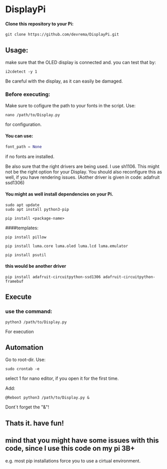 # DisplayPi

#### Clone this repository to your Pi:
``` 
git clone https://github.com/devrema/DisplayPi.git
``` 

## Usage:

make sure that the OLED display is connected and.
you can test that by:

```
i2cdetect -y 1
```

Be careful with the display, as it can easily be damaged.


### Before executing:

Make sure to cofigure the path to your fonts in the script.
Use:
```
nano /path/to/Display.py
``` 
for configuration. 

#### You can use:
```python
font_path = None
```
if no fonts are installed.

Be also sure that the right drivers are being used. I use sh1106. This might not be the right option for your Display.
You should also reconfigure this as well, if you have rendering issues. (Aother driver is given in code: adafruit ssd1306)

#### You might as well install dependencies on your Pi.

``` 
sudo apt update
sudo apt install python3-pip
``` 
``` 
pip install <package-name>
``` 
####templates:
``` 
pip install pillow

pip install luma.core luma.oled luma.lcd luma.emulator

pip install psutil
``` 
#### this would be another driver

``` 
pip install adafruit-circuitpython-ssd1306 adafruit-circuitpython-framebuf
``` 
## Execute 
### use the command:
```
python3 /path/to/Display.py
```
For execution

## Automation

Go to root-dir.
Use:
```
sudo crontab -e
```

select 1 for nano editor, if you open it for the first time.

Add:

```
@Reboot python3 /path/to/Display.py &
```

Dont`t forget the "&"!


## Thats it. have fun!

## mind that you might have some issues with this code, since I use this code on my pi 3B+

e.g. most pip installations force you to use a cirtual environment.




